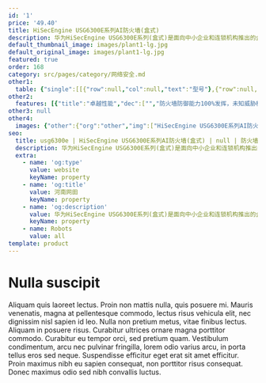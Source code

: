```yaml
---
id: '1'
price: '49.40'
title: HiSecEngine USG6300E系列AI防火墙(盒式)
description: 华为HiSecEngine USG6300E系列(盒式)是面向中小企业和连锁机构推出的企业级AI防火墙。在提供NGFW能力的基础上，联动其他安全设备，主动积极防御网络威胁，增强边界检测能力，有效防御高级威胁，同时解决性能下降问题。产品提供模式匹配以及加解密业务处理加速能力，使得防火墙处理内容安全检测、IPSec等业务的性能显著提升。智能高级威胁检测，联动云端，威胁检测准确率大于99%。
default_thumbnail_image: images/plant1-lg.jpg
default_original_image: images/plant1-lg.jpg
featured: true
order: 168
category: src/pages/category/网络安全.md
other1: 
  table: {"single":[[{"row":null,"col":null,"text":"型号"},{"row":null,"col":null,"text":"USG6305E-AC"},{"row":null,"col":null,"text":"USG6309E-AC"},{"row":null,"col":null,"text":"USG6315E-AC"},{"row":null,"col":null,"text":"USG6325E-AC"},{"row":null,"col":null,"text":"USG6335E-AC"},{"row":null,"col":null,"text":"USG6355E-AC"},{"row":null,"col":null,"text":"USG6365E-AC"},{"row":null,"col":null,"text":"USG6385E-AC"},{"row":null,"col":null,"text":"USG6391E-AC"},{"row":null,"col":null,"text":"USG6395E-AC"}],[{"row":null,"col":null,"text":"固定接口"},{"row":null,"col":"8","text":"2*10GE(SFP+)+8*GE Combo+2*GE WAN"},{"row":null,"col":null,"text":"12×GE (RJ45) +8GE (SFP) + 4×10GE (SFP+)"},{"row":null,"col":null,"text":"6*10GE(SFP+)+\n6*GE(SFP)+\n16*GE"}],[{"row":null,"col":null,"text":"产品形态"},{"row":null,"col":"10","text":"1U盒式"}],[{"row":null,"col":null,"text":"本地存储"},{"row":null,"col":"8","text":"选配，支持M.2卡，\n240G"},{"row":null,"col":"2","text":"选配2.5英寸形态硬盘，支持 SSD 240GB/960G，HDD 1TB"}],[{"row":null,"col":null,"text":"一体化防护"},{"row":null,"col":"10","text":"集传统防火墙、VPN、入侵防御、防病毒、数据防泄漏、带宽管理、Anti-DDoS、URL过滤、反垃圾邮件等多种功能于一身，全局配置视图和一体化策略管理"}],[{"row":null,"col":null,"text":"应用识别与管控"},{"row":null,"col":"10","text":"识别6000+应用，访问控制精度到应用功能，例如：区分微信的文字和语音。应用识别与入侵检测、防病毒、内容过滤相结合，提高检测性能和准确率。"}],[{"row":null,"col":null,"text":"带宽管理"},{"row":null,"col":"10","text":"在识别业务应用的基础上，可管理每用户/IP使用的带宽, 确保关键业务和关键用户的网络体验。管控方式包括：限制最大带宽或保障最小带宽、应用的策略路由、修改应用转发优先级等"}],[{"row":null,"col":null,"text":"入侵防御与Web防护"},{"row":null,"col":"10","text":"第一时间获取最新威胁信息，准确检测并防御针对漏洞的攻击。可防护各种针对web的攻击，包括SQL注入攻击和跨站脚本攻击等。"}],[{"row":null,"col":null,"text":"APT防御"},{"row":null,"col":"10","text":"与本地/云端沙箱联动，对恶意文件进行检测和阻断\n加密流量无需解密，联动大数据分析平台HiSec Insight，实现对加密流量威胁检测\n主动响应恶意扫描行为，并通过联动大数据分析平台HiSec Insight进行行为分析，快速发现，记录恶意行为，实现对企业威胁的实时防护"}],[{"row":null,"col":null,"text":"云管理模式"},{"row":null,"col":"10","text":"设备自行向云管理平台发起认证注册，实现即插即用，简化网络创建和开局\n远程业务配置管理、设备监控故障管理，实现海量设备的云端管理\n"}],[{"row":null,"col":null,"text":"云应用安全感知"},{"row":null,"col":"10","text":"可对企业云应用进行精细化和差异化的控制，满足企业对用户使用云应用的管控需求。"}]]}
other2:
  features: [{"title":"卓越性能","dec":["","防火墙防御能力100%发挥，未知威胁检测性能提升5倍",""]},{"title":"智能防御","dec":["","网络边缘威胁实时处置，未知威胁检测准确率高达99%以上",""]},{"title":"极简运维","dec":["","基于业务部署与变更策略，安全运维OPEX降低80%以上",""]}]
other3: null
other4:
  images: {"other":{"org":"other","img":["HiSecEngine USG6300E系列AI防火墙(盒式).png"]}}
seo:
  title: usg6300e | HiSecEngine USG6300E系列AI防火墙(盒式) | null | 防火墙及应用安全网关 | 网络安全 | 企业网络
  description: 华为HiSecEngine USG6300E系列(盒式)是面向中小企业和连锁机构推出的企业级AI防火墙。在提供NGFW能力的基础上，联动其他安全设备，主动积极防御网络威胁，增强边界检测能力，有效防御高级威胁，同时解决性能下降问题。产品提供模式匹配以及加解密业务处理加速能力，使得防火墙处理内容安全检测、IPSec等业务的性能显著提升。智能高级威胁检测，联动云端，威胁检测准确率大于99%。
  extra:
    - name: 'og:type'
      value: website
      keyName: property
    - name: 'og:title'
      value: 河南网田
      keyName: property
    - name: 'og:description'
      value: 华为HiSecEngine USG6300E系列(盒式)是面向中小企业和连锁机构推出的企业级AI防火墙。在提供NGFW能力的基础上，联动其他安全设备，主动积极防御网络威胁，增强边界检测能力，有效防御高级威胁，同时解决性能下降问题。产品提供模式匹配以及加解密业务处理加速能力，使得防火墙处理内容安全检测、IPSec等业务的性能显著提升。智能高级威胁检测，联动云端，威胁检测准确率大于99%。
      keyName: property
    - name: Robots
      value: all
template: product
---
```


# Nulla suscipit

Aliquam quis laoreet lectus. Proin non mattis nulla, quis posuere mi. Mauris venenatis, magna at pellentesque commodo, lectus risus vehicula elit, nec dignissim nisl sapien id leo. Nulla non pretium metus, vitae finibus lectus. Aliquam in posuere risus. Curabitur ultrices ornare magna porttitor commodo. Curabitur eu tempor orci, sed pretium quam. Vestibulum condimentum, arcu nec pulvinar fringilla, lorem odio varius arcu, in porta tellus eros sed neque. Suspendisse efficitur eget erat sit amet efficitur. Proin maximus nibh eu sapien consequat, non porttitor risus consequat. Donec maximus odio sed nibh convallis luctus.
